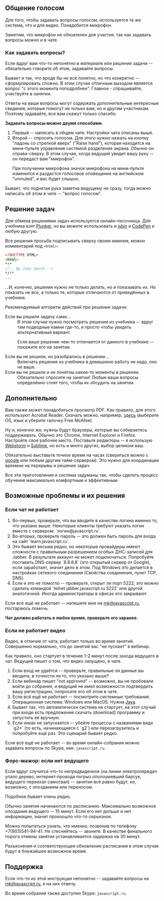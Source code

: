 
## Общение голосом

Для того, чтобы задавать вопросы голосом, используется та же система, что и для видео. Понадобится микрофон. 

Заметим, что микрофон не обязателен для участия, так как задавать вопросы можно и в чате.

### Как задавать вопросы?

Если вдруг вам что-то непонятно в материале или решении задачи -- обязательно говорите об этом, задавайте вопросы.

Бывает и так, что вроде бы не всё понятно, но что конкретно -- сформулировать сложно. 
В этом случае отличным выходом является вопрос "с этого момента поподробнее". Главное - спрашивайте, участвуйте в занятии.

Ответы на ваши вопросы могут содержать дополнительные интересные сведения, которые помогут не только вам, но и другим участникам. 
Поэтому задавайте, все вам скажут только спасибо.

<b>Задавать вопросы можно двумя способами.</b>

<ol>
<li>Первый -- написать в общем чате. Настройки чата описаны выше.</li>
<li>Второй -- спросить голосом. 
Для этого нужно нажать на кнопку "ладонь со стрелкой вверх" ("Raise hand"), которая находится на мини-пульте управления системой разделения экрана. 
Обычно он справа-сверху. В этом случае, когда ведущий увидит вашу руку -- он передаст вам "микрофон".

При получении микрофона значок микрофона на мини-пульте изменится и раздастся голосовое оповещение на английском "unmuted", и вас будет слышно.</li>
</ol>

Бывает, что поднятая рука заметна ведущему не сразу, тогда можно написать об этом в чате -- "вопрос голосом".

## Решение задач

Для обмена решениями задач используется онлайн-песочница. Для учебника взят <a href="http://plnkr.co/edit/?p=preview">Plunker</a>,
 но вы можете использовать и <a href="http://jsbin.com">jsbin</a> и <a href="http://codepen.io">CodePen</a> и любую другую.

Все решения просьба подписывать сверху своим именем, можно комментарий под <code>&lt;html&gt;</code>: 

```html
<!DOCTYPE HTML>
<html>
*!*
<!-- By John Smith -->
*/!*
...
```

...И, конечно, решения нужно не только делать, но и показывать их. Но показать не все, а только те, которые отличаются от приведённых в учебнике.

Рекомендуемый алгоритм действий при решении задачи:

<dl>
<dt>Если вы решили задачу сами...</dt>
<dd>В этом случае нужно посмотреть решение из учебника -- вдруг там подводные камни где-то, и просто чтобы увидеть альтернативный вариант. 

Если ваше решение чем-то отличается от данного в учебнике -- покажите его на занятии.
</dd>
<dt>Если вы не решили, но разобрались в решении...</dt>
<dd>Включать решение из учебника в домашнюю работу не надо, оно не ваше.</dd>
<dt>Если вы не решили и не понятны какие-то моменты в решении.</dd>
<dd>Обязательно спросите на занятии! Любые ваши вопросы определённо стоят того, чтобы их обсудить на занятии.</dd>
</dl>

## Дополнительно

Вам также может понадобиться просмотр PDF. Как правило, для этого используют Acrobat Reader. Скачать можно, например, <a href="http://get.adobe.com/reader/">здесь</a> (выберите OS, язык и уберите галочку Free McAfee).

Ну и, конечно же, нужны будут браузеры, которые вы собираетесь поддерживать. Обычно это Chrome, Internet Explorer и Firefox. Настройте свое рабочее место. Поставьте редакторы -- я использую <a href="https://www.jetbrains.com/webstorm/">Webstorm</a> и <a href="http://www.sublimetext.com/">Sublime</a>, 
но есть и много других, выбор целиком ваш. 

Обязательно выставьте точное время на часах (свериться можно с [google](https://www.google.ru/search?q=время) или любым другим тайм-сервером). Это нужно для координации времени на перерывы и решение задач.

Все эти приготовления и система задуманы так, чтобы сделать процесс обучения максимально комфортным и эффективным. 

## Возможные проблемы и их решения


### Если чат не работает

<ol>
<li>Во-первых, проверьте, что вы вводите в качестве логина именно то, что указано выше. Некоторые клиенты требуют указать логин вместе с сервером: `логин@javascript.ru`.</li>
<li>Во-вторых, проверьте пароль -- это должен быть пароль для входа на сайт `learn.javascript.ru`.</li>
<li>Это бывает весьма редко, но некоторые провайдеры имеют сложности с правильным разрешением особых ДНС-записей для Jabber. 
В результате аккаунт не может подключиться. 
Попробуйте поставить DNS-сервер `8.8.8.8` (это открытый сервер от Google), если заработает, значит дело в этом. 
Под Windows это делается в настройках сетевого соединения (Свойства соединения, пункт TCP, DNS).</li>
<li>Если и это не помогло -- проверьте, открыт ли порт 5222, это можно сделать командой `telnet jabber.javascript.ru 5222` или другой аналогичной. Иногда администраторы в офисах его закрывают.</li>
</ol>

Если всё ещё не работает  -- напишите мне на <a href="mailto:mk@javascript.ru">mk@javascript.ru</a>, постараюсь помочь.

**Чат должен работать в любое время, проверьте его заранее.**


### Если не работает видео

Видео, в отличие от чата, работает только во время занятий. Совершенно нормально, что до занятий вас "не пускает" в вебинар.

Как правило, оно стартует в течение 1-2 минут после захода ведущего в чат. Ведущий пишет о том, что видео запущено, в чате.

<ol>
<li>Если вход не удаётся -- проверьте, правильные ли данные вы вводите, в точности ли то, что указано выше?</li>
<li>Если вебинар пишет "not approved" -- возможно, вы не пробовали войти до собрания, и ведущий не имел возможности подтвердить вашу регистрацию, попросите его об этом в чате.</li>
<li>Если всё ещё не работает -- посмотрите системные требования. Операционная система: Windows или MacOS. Нужна <a href="http://java.com/ru/download/index.jsp">Java</a>.</li>
<li>Бывает так, что автоматически система не стартует, на этот случай при входе есть предложение скачать (download) программу и запустить её вручную.</li>
<li>Если никак не запускается -- убейте процессы с названиями вида `g2*` (то есть, начинающиеся с `g2`) или перезагрузитесь и попробуйте ещё раз. Это сценарий бывает редко.</li>
</ol>

Если всё ещё не работает -- во время онлайн-собрания можно задавать вопросы по Skype, ник: `javascript.ru`.


### Форс-мажор: если нет ведущего

Если вдруг случится что-то непредвиденное (на линии электропередач упало дерево, интернет-провода погрыз ополоумевший барсук, ведущего переехал самосвал) -- занятия всё равно будут,
но, возможно, с опозданием или переносом.

Подобное бывает очень редко.

Обычно занятия начинаются по расписанию. Максимально возможное опоздание ведущего -- 15 минут. 
Если его нет дольше и нет информации, значит произошло что-то серьезное. 

Можно попытаться узнать, что именно, позвонив по телефону +7(903)541-94-41. Не стесняйтесь -- звоните. 
В качестве финального порога отмены занятия устанавливается задержка на 30 минут.

Разъяснения и соответствующее обновление расписания в этом случае будут в ближайшее возможное время.

## Поддержка

Если что-то из этой инструкции непонятно -- задавайте вопросы на <a href="mailto:mk@javascript.ru">mk@javascript.ru</a>, я на них отвечу.

Во время собрания также доступен Skype: `javascript.ru`.

